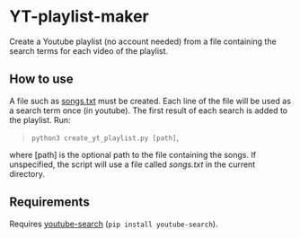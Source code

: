 # YT-playlist-maker

Create a Youtube playlist (no account needed) from a file containing the search terms for each video of the playlist. 

## How to use 

A file such as [songs.txt](https://github.com/xenakal/YT-playlist-maker/blob/master/songs.txt) must be created. Each line of the file will be used as a search term once (in youtube). The first result of each search is added to the playlist. Run: 

>```python3 create_yt_playlist.py [path]```, 

where [path] is the optional path to the file containing the songs. If unspecified, the script will use a file called *songs.txt* in the current directory.  


## Requirements

Requires [youtube-search](https://github.com/joetats/youtube_search) (```pip install youtube-search```). 

